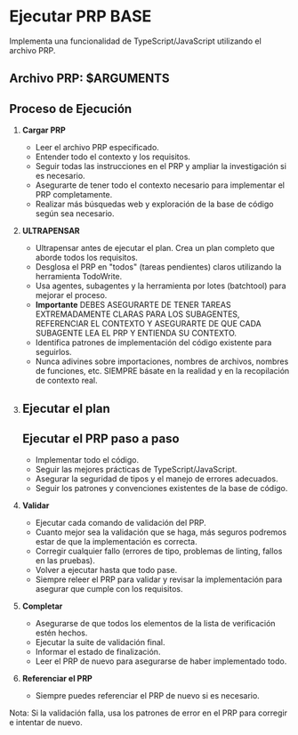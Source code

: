 # Ejecutar PRP BASE

Implementa una funcionalidad de TypeScript/JavaScript utilizando el archivo PRP.

## Archivo PRP: $ARGUMENTS

## Proceso de Ejecución

1.  **Cargar PRP**
    -   Leer el archivo PRP especificado.
    -   Entender todo el contexto y los requisitos.
    -   Seguir todas las instrucciones en el PRP y ampliar la investigación si es necesario.
    -   Asegurarte de tener todo el contexto necesario para implementar el PRP completamente.
    -   Realizar más búsquedas web y exploración de la base de código según sea necesario.

2.  **ULTRAPENSAR**
    -   Ultrapensar antes de ejecutar el plan. Crea un plan completo que aborde todos los requisitos.
    -   Desglosa el PRP en "todos" (tareas pendientes) claros utilizando la herramienta TodoWrite.
    -   Usa agentes, subagentes y la herramienta por lotes (batchtool) para mejorar el proceso.
    -   **Importante** DEBES ASEGURARTE DE TENER TAREAS EXTREMADAMENTE CLARAS PARA LOS SUBAGENTES, REFERENCIAR EL CONTEXTO Y ASEGURARTE DE QUE CADA SUBAGENTE LEA EL PRP Y ENTIENDA SU CONTEXTO.
    -   Identifica patrones de implementación del código existente para seguirlos.
    -   Nunca adivines sobre importaciones, nombres de archivos, nombres de funciones, etc. SIEMPRE básate en la realidad y en la recopilación de contexto real.

3.  ## **Ejecutar el plan**

    ## Ejecutar el PRP paso a paso
    -   Implementar todo el código.
    -   Seguir las mejores prácticas de TypeScript/JavaScript.
    -   Asegurar la seguridad de tipos y el manejo de errores adecuados.
    -   Seguir los patrones y convenciones existentes de la base de código.

4.  **Validar**
    -   Ejecutar cada comando de validación del PRP.
    -   Cuanto mejor sea la validación que se haga, más seguros podremos estar de que la implementación es correcta.
    -   Corregir cualquier fallo (errores de tipo, problemas de linting, fallos en las pruebas).
    -   Volver a ejecutar hasta que todo pase.
    -   Siempre releer el PRP para validar y revisar la implementación para asegurar que cumple con los requisitos.

5.  **Completar**
    -   Asegurarse de que todos los elementos de la lista de verificación estén hechos.
    -   Ejecutar la suite de validación final.
    -   Informar el estado de finalización.
    -   Leer el PRP de nuevo para asegurarse de haber implementado todo.

6.  **Referenciar el PRP**
    -   Siempre puedes referenciar el PRP de nuevo si es necesario.

Nota: Si la validación falla, usa los patrones de error en el PRP para corregir e intentar de nuevo.
